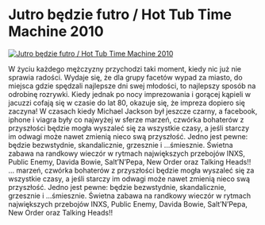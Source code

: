 Jutro będzie futro / Hot Tub Time Machine 2010 
=============
[![Jutro będzie futro / Hot Tub Time Machine 2010 ](http://vidos.pl/images/player.gif)](http://vidos.pl/jutro-bedzie-futro-hot-tub-time-machine-2010)

 W życiu każdego mężczyzny przychodzi taki moment, kiedy nic już nie sprawia radości. Wydaje się, że dla grupy facetów wypad za miasto, do miejsca gdzie spędzali najlepsze dni swej młodości, to najlepszy sposób na odrobinę rozrywki. Kiedy jednak po nocy imprezowania i gorącej kąpieli w jacuzzi cofają się w czasie do lat 80, okazuje się, że impreza dopiero się zaczyna! W czasach kiedy Michael Jackson był jeszcze czarny, a facebook, iphone i viagra były co najwyżej w sferze marzeń, czwórka bohaterów z przyszłości będzie mogła wyszaleć się za wszystkie czasy, a jeśli starczy im odwagi może nawet zmienią nieco swą przyszłość. Jedno jest pewne: będzie bezwstydnie, skandalicznie, grzesznie i …śmiesznie. Świetna zabawa na randkowy wieczór w rytmach największych przebojów INXS, Public Enemy, Davida Bowie, Salt’N’Pepa, New Order oraz Talking Heads!!   ... marzeń, czwórka bohaterów z przyszłości będzie mogła wyszaleć się za wszystkie czasy, a jeśli starczy im odwagi może nawet zmienią nieco swą przyszłość. Jedno jest pewne: będzie bezwstydnie, skandalicznie, grzesznie i …śmiesznie. Świetna zabawa na randkowy wieczór w rytmach największych przebojów INXS, Public Enemy, Davida Bowie, Salt’N’Pepa, New Order oraz Talking Heads!!
